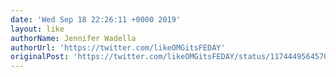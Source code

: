 ```yaml
---
date: 'Wed Sep 18 22:26:11 +0000 2019'
layout: like
authorName: Jennifer Wadella
authorUrl: 'https://twitter.com/likeOMGitsFEDAY'
originalPost: 'https://twitter.com/likeOMGitsFEDAY/status/1174449564570533889'
---
```

